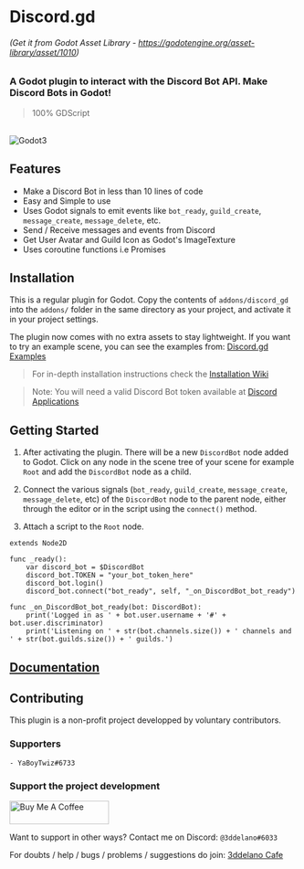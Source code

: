 Discord.gd
=========================================
###### (Get it from Godot Asset Library - https://godotengine.org/asset-library/asset/1010)


### A Godot plugin to interact with the Discord Bot API. Make Discord Bots in Godot!

> 100% GDScript

<br>
<img alt="Godot3" src="https://img.shields.io/badge/-Godot 3.3.x-478CBF?style=for-the-badge&logo=godotengine&logoWidth=20&logoColor=white" />

Features
--------------

- Make a Discord Bot in less than 10 lines of code
- Easy and Simple to use
- Uses Godot signals to emit events like `bot_ready`, `guild_create`, `message_create`, `message_delete`, etc.
- Send / Receive messages and events from Discord
- Get User Avatar and Guild Icon as Godot's ImageTexture
- Uses coroutine functions i.e Promises


Installation
--------------

This is a regular plugin for Godot.
Copy the contents of `addons/discord_gd` into the `addons/` folder in the same directory as your project, and activate it in your project settings.

The plugin now comes with no extra assets to stay lightweight.
If you want to try an example scene, you can see the examples from: [Discord.gd Examples](https://github.com/3ddelano/discord_gd_examples)

> For in-depth installation instructions check the [Installation Wiki](https://github.com/3ddelano/discord.gd/wiki/Installation)

> Note: You will need a valid Discord Bot token available at [Discord Applications](https://discord.com/developers/applications)


Getting Started
----------

1. After activating the plugin. There will be a new `DiscordBot` node added to Godot.
Click on any node in the scene tree of your scene for example `Root` and add the `DiscordBot` node as a child.

2. Connect the various signals (`bot_ready`, `guild_create`, `message_create`, `message_delete`, etc) of the `DiscordBot` node to the parent node, either through the editor or in the script using the `connect()` method.

3. Attach a script to the `Root` node.

```GDScript
extends Node2D

func _ready():
	var discord_bot = $DiscordBot
	discord_bot.TOKEN = "your_bot_token_here"
	discord_bot.login()
	discord_bot.connect("bot_ready", self, "_on_DiscordBot_bot_ready")

func _on_DiscordBot_bot_ready(bot: DiscordBot):
	print('Logged in as ' + bot.user.username + '#' + bot.user.discriminator)
	print('Listening on ' + str(bot.channels.size()) + ' channels and ' + str(bot.guilds.size()) + ' guilds.')

```

[Documentation](https://github.com/3ddelano/discord.gd/wiki)
----------


Contributing
-----------

This plugin is a non-profit project developped by voluntary contributors.

### Supporters

```
- YaBoyTwiz#6733
```

### Support the project development
<a href="https://www.buymeacoffee.com/3ddelano" target="_blank"><img height="41" width="174" src="https://cdn.buymeacoffee.com/buttons/v2/default-red.png" alt="Buy Me A Coffee" width="150" ></a>

Want to support in other ways? Contact me on Discord: `@3ddelano#6033`

For doubts / help / bugs / problems / suggestions do join: [3ddelano Cafe](https://discord.gg/FZY9TqW)
